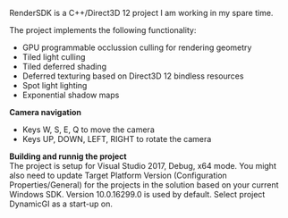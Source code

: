 RenderSDK is a C++/Direct3D 12 project I am working in my spare time.

The project implements the following functionality:

- GPU programmable occlussion culling for rendering geometry
- Tiled light culling
- Tiled deferred shading
- Deferred texturing based on Direct3D 12 bindless resources
- Spot light lighting
- Exponential shadow maps

<b>Camera navigation</b>
- Keys W, S, E, Q to move the camera
- Keys UP, DOWN, LEFT, RIGHT to rotate the camera

<b>Building and runnig the project</b>  
The project is setup for Visual Studio 2017, Debug, x64 mode.
You might also need to update Target Platform Version (Configuration Properties/General) for the projects in the solution based on your current Windows SDK.
Version 10.0.16299.0 is used by default.
Select project DynamicGI as a start-up on.  